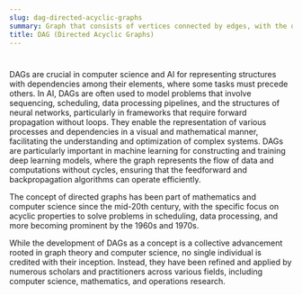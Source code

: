 ```yaml
---
slug: dag-directed-acyclic-graphs
summary: Graph that consists of vertices connected by edges, with the directionality from one vertex to another and no possibility of forming a cycle.
title: DAG (Directed Acyclic Graphs)
---
```


#

DAGs are crucial in computer science and AI for representing structures with dependencies among their elements, where some tasks must precede others. In AI, DAGs are often used to model problems that involve sequencing, scheduling, data processing pipelines, and the structures of neural networks, particularly in frameworks that require forward propagation without loops. They enable the representation of various processes and dependencies in a visual and mathematical manner, facilitating the understanding and optimization of complex systems. DAGs are particularly important in machine learning for constructing and training deep learning models, where the graph represents the flow of data and computations without cycles, ensuring that the feedforward and backpropagation algorithms can operate efficiently.

The concept of directed graphs has been part of mathematics and computer science since the mid-20th century, with the specific focus on acyclic properties to solve problems in scheduling, data processing, and more becoming prominent by the 1960s and 1970s.

While the development of DAGs as a concept is a collective advancement rooted in graph theory and computer science, no single individual is credited with their inception. Instead, they have been refined and applied by numerous scholars and practitioners across various fields, including computer science, mathematics, and operations research.